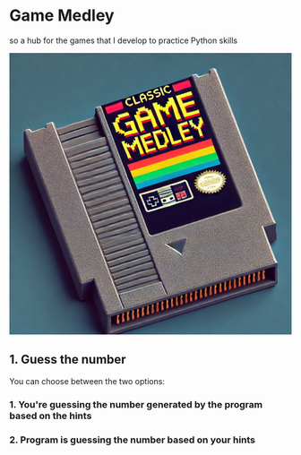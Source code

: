 # Game Medley
so a hub for the games that I develop to practice Python skills

![ROM cartridge](rom-cartridge.png)

## 1. Guess the number
You can choose between the two options:
### 1. You're guessing the number generated by the program based on the hints
### 2. Program is guessing the number based on your hints
